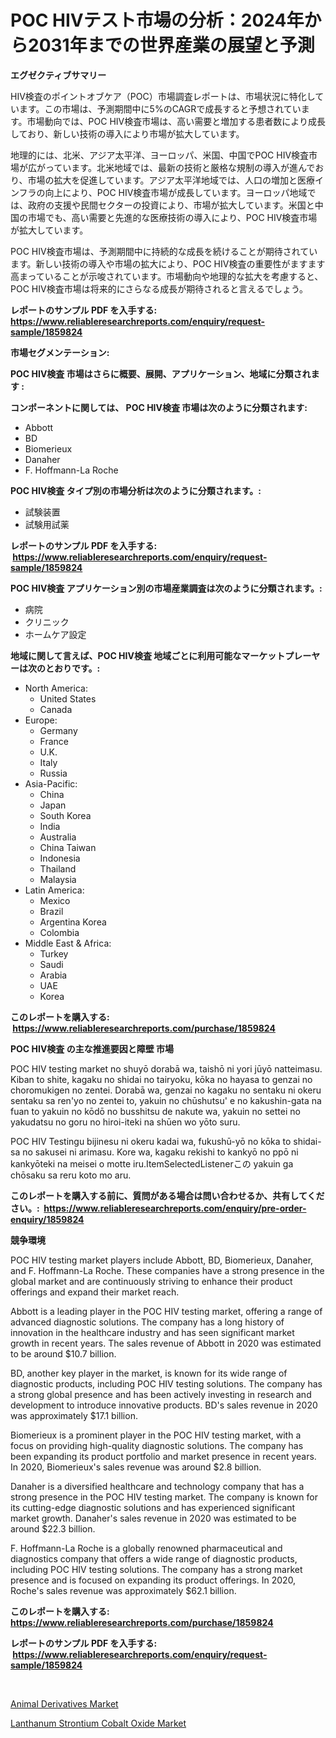 <p><h1>POC HIVテスト市場の分析：2024年から2031年までの世界産業の展望と予測</h1></p><p><strong>エグゼクティブサマリー</strong></p>
<p><p>HIV検査のポイントオブケア（POC）市場調査レポートは、市場状況に特化しています。この市場は、予測期間中に5%のCAGRで成長すると予想されています。市場動向では、POC HIV検査市場は、高い需要と増加する患者数により成長しており、新しい技術の導入により市場が拡大しています。</p><p>地理的には、北米、アジア太平洋、ヨーロッパ、米国、中国でPOC HIV検査市場が広がっています。北米地域では、最新の技術と厳格な規制の導入が進んでおり、市場の拡大を促進しています。アジア太平洋地域では、人口の増加と医療インフラの向上により、POC HIV検査市場が成長しています。ヨーロッパ地域では、政府の支援や民間セクターの投資により、市場が拡大しています。米国と中国の市場でも、高い需要と先進的な医療技術の導入により、POC HIV検査市場が拡大しています。</p><p>POC HIV検査市場は、予測期間中に持続的な成長を続けることが期待されています。新しい技術の導入や市場の拡大により、POC HIV検査の重要性がますます高まっていることが示唆されています。市場動向や地理的な拡大を考慮すると、POC HIV検査市場は将来的にさらなる成長が期待されると言えるでしょう。</p></p>
<p><strong>レポートのサンプル PDF を入手する: <a href="https://www.reliableresearchreports.com/enquiry/request-sample/1859824">https://www.reliableresearchreports.com/enquiry/request-sample/1859824</a></strong></p>
<p><strong>市場セグメンテーション:</strong></p>
<p><strong> POC HIV検査 市場はさらに概要、展開、アプリケーション、地域に分類されます :</strong></p>
<p><strong>コンポーネントに関しては、 POC HIV検査 市場は次のように分類されます: &nbsp;</strong></p>
<p><ul><li>Abbott</li><li>BD</li><li>Biomerieux</li><li>Danaher</li><li>F. Hoffmann-La Roche</li></ul></p>
<p><strong> POC HIV検査 タイプ別の市場分析は次のように分類されます。:</strong></p>
<p><ul><li>試験装置</li><li>試験用試薬</li></ul></p>
<p><strong>レポートのサンプル PDF を入手する: &nbsp;<a href="https://www.reliableresearchreports.com/enquiry/request-sample/1859824">https://www.reliableresearchreports.com/enquiry/request-sample/1859824</a></strong></p>
<p><strong> POC HIV検査 アプリケーション別の市場産業調査は次のように分類されます。:</strong></p>
<p><ul><li>病院</li><li>クリニック</li><li>ホームケア設定</li></ul></p>
<p><strong>地域に関して言えば、POC HIV検査 地域ごとに利用可能なマーケットプレーヤーは次のとおりです。:</strong></p>
<p><ul>
    <li>
        North America:
        <ul>
            <li>United States</li>
            <li>Canada</li>
        </ul>
    </li>
    <li>
        Europe:
        <ul>
            <li>Germany</li>
            <li>France</li>
            <li>U.K.</li>
            <li>Italy</li>
            <li>Russia</li>
        </ul>
    </li>
    <li>
        Asia-Pacific:
        <ul>
            <li>China</li>
            <li>Japan</li>
            <li>South Korea</li>
            <li>India</li>
            <li>Australia</li>
            <li>China Taiwan</li>
            <li>Indonesia</li>
            <li>Thailand</li>
            <li>Malaysia</li>
        </ul>
    </li>
    <li>
        Latin America:
        <ul>
            <li>Mexico</li>
            <li>Brazil</li>
            <li>Argentina Korea</li>
            <li>Colombia</li>
        </ul>
    </li>
    <li>
        Middle East & Africa:
        <ul>
            <li>Turkey</li>
            <li>Saudi</li>
            <li>Arabia</li>
            <li>UAE</li>
            <li>Korea</li>
        </ul>
    </li>
    </ul></p>
<p><strong>このレポートを購入する: &nbsp;<a href="https://www.reliableresearchreports.com/purchase/1859824">https://www.reliableresearchreports.com/purchase/1859824</a></strong></p>
<p><strong>POC HIV検査 の主な推進要因と障壁 市場</strong></p>
<p><p>POC HIV testing market no shuyō dorabā wa, taishō ni yori jūyō natteimasu. Kiban to shite, kagaku no shidai no tairyoku, kōka no hayasa to genzai no choromukigen no zentei. Dorabā wa, genzai no kagaku no sentaku ni okeru sentaku sa ren'yo no zentei to, yakuin no chūshutsu' e no kakushin-gata na fuan to yakuin no kōdō no busshitsu de nakute wa, yakuin no settei no yakudatsu no goru no hiroi-iteki na shūen wo yōto suru.</p><p>POC HIV Testingu bijinesu ni okeru kadai wa, fukushū-yō no kōka to shidai-sa no sakusei ni arimasu. Kore wa, kagaku rekishi to kankyō no ppō ni kankyōteki na meisei o motte iru.ItemSelectedListenerこの yakuin ga chōsaku sa reru koto mo aru.</p></p>
<p><strong>このレポートを購入する前に、質問がある場合は問い合わせるか、共有してください。:&nbsp; <a href="https://www.reliableresearchreports.com/enquiry/pre-order-enquiry/1859824">https://www.reliableresearchreports.com/enquiry/pre-order-enquiry/1859824</a></strong></p>
<p><strong>競争環境</strong></p>
<p><p>POC HIV testing market players include Abbott, BD, Biomerieux, Danaher, and F. Hoffmann-La Roche. These companies have a strong presence in the global market and are continuously striving to enhance their product offerings and expand their market reach.</p><p>Abbott is a leading player in the POC HIV testing market, offering a range of advanced diagnostic solutions. The company has a long history of innovation in the healthcare industry and has seen significant market growth in recent years. The sales revenue of Abbott in 2020 was estimated to be around $10.7 billion.</p><p>BD, another key player in the market, is known for its wide range of diagnostic products, including POC HIV testing solutions. The company has a strong global presence and has been actively investing in research and development to introduce innovative products. BD's sales revenue in 2020 was approximately $17.1 billion.</p><p>Biomerieux is a prominent player in the POC HIV testing market, with a focus on providing high-quality diagnostic solutions. The company has been expanding its product portfolio and market presence in recent years. In 2020, Biomerieux's sales revenue was around $2.8 billion.</p><p>Danaher is a diversified healthcare and technology company that has a strong presence in the POC HIV testing market. The company is known for its cutting-edge diagnostic solutions and has experienced significant market growth. Danaher's sales revenue in 2020 was estimated to be around $22.3 billion.</p><p>F. Hoffmann-La Roche is a globally renowned pharmaceutical and diagnostics company that offers a wide range of diagnostic products, including POC HIV testing solutions. The company has a strong market presence and is focused on expanding its product offerings. In 2020, Roche's sales revenue was approximately $62.1 billion.</p></p>
<p><strong>このレポートを購入する: &nbsp; <a href="https://www.reliableresearchreports.com/purchase/1859824">https://www.reliableresearchreports.com/purchase/1859824</a></strong></p>
<p><strong>レポートのサンプル PDF を入手する: &nbsp;<a href="https://www.reliableresearchreports.com/enquiry/request-sample/1859824">https://www.reliableresearchreports.com/enquiry/request-sample/1859824</a></strong><strong></strong></p>
<p>&nbsp;</p>
<p><p><a href="https://github.com/Sherrillcrooksxa8i18ucf2m/Market-Research-Report-List-1/blob/main/animal-derivatives-market.md">Animal Derivatives Market</a></p><p><a href="https://summer-dogwood-3e9.notion.site/Lanthanum-Strontium-Cobalt-Oxide-Market-Centers-on-Aspects-such-as-Market-Growth-Market-Share-Mark-05ca315e221a4140987c2b5df0eb454e">Lanthanum Strontium Cobalt Oxide Market</a></p></p>